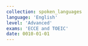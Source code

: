 ```yaml
---
collection: spoken_languages
language: 'English'
level: 'Advanced'
exams: 'ECCE and TOEIC'
date: 0010-01-01
---
```

